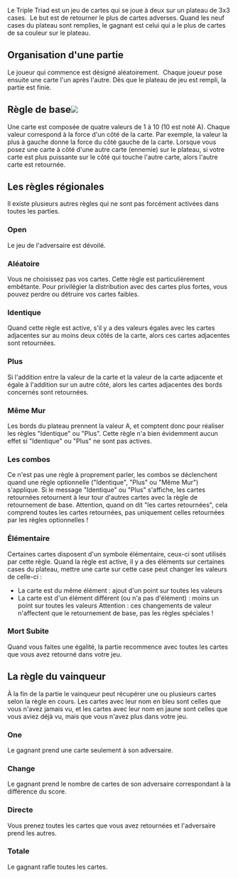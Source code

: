 Le Triple Triad est un jeu de cartes qui se joue à deux sur un plateau de 3x3 cases. 
Le but est de retourner le plus de cartes adverses.
Quand les neuf cases du plateau sont remplies, le gagnant est celui qui a le plus de cartes de sa couleur sur le plateau. 
## Organisation d'une partie
Le joueur qui commence est désigné aléatoirement. 
Chaque joueur pose ensuite une carte l'un après l'autre. Dès que le plateau de jeu est rempli, la partie est finie. 
## Règle de base![](https://lh7-rt.googleusercontent.com/docsz/AD_4nXeTPOhgTSSQrzOe-2mDSYP0PHBmzQMxZXjO167Nf85Mor1JQrEseBtz5ACktxujWLrrTDb-IWYQ2TPiLSGE5pH8uVLMqoZQwaujRUU9qDUaaTtonwplFHA9TIWhiitpN0N0cZPIkMMN_9ZHHDlMZLJxsaE?key=FN0YfYqJUyI6ozciVIDyEA)

Une carte est composée de quatre valeurs de 1 à 10 (10 est noté A). Chaque valeur correspond à la force d'un côté de la carte. Par exemple, la valeur la plus à gauche donne la force du côté gauche de la carte.
Lorsque vous posez une carte à côté d'une autre carte (ennemie) sur le plateau, si votre carte est plus puissante sur le côté qui touche l'autre carte, alors l'autre carte est retournée. 

## Les règles régionales
Il existe plusieurs autres règles qui ne sont pas forcément activées dans toutes les parties.
### Open
Le jeu de l'adversaire est dévoilé.
### Aléatoire
Vous ne choisissez pas vos cartes. Cette règle est particulièrement embêtante. Pour privilégier la distribution avec des cartes plus fortes, vous pouvez perdre ou détruire vos cartes faibles.
### Identique
Quand cette règle est active, s'il y a des valeurs égales avec les cartes adjacentes sur au moins deux côtés de la carte, alors ces cartes adjacentes sont retournées.
### Plus
Si l'addition entre la valeur de la carte et la valeur de la carte adjacente et égale à l'addition sur un autre côté, alors les cartes adjacentes des bords concernés sont retournées.
### Même Mur
Les bords du plateau prennent la valeur A, et comptent donc pour réaliser les règles "Identique" ou "Plus". Cette règle n'a bien évidemment aucun effet si "Identique" ou "Plus" ne sont pas actives.
### Les combos
Ce n'est pas une règle à proprement parler, les combos se déclenchent quand une règle optionnelle ("Identique", "Plus" ou "Même Mur") s'applique. Si le message "Identique" ou "Plus" s'affiche, les cartes retournées retournent à leur tour d'autres cartes avec la règle de retournement de base. Attention, quand on dit "les cartes retournées", cela comprend toutes les cartes retournées, pas uniquement celles retournées par les règles optionnelles !
### Élémentaire
Certaines cartes disposent d'un symbole élémentaire, ceux-ci sont utilisés par cette règle. Quand la règle est active, il y a des éléments sur certaines cases du plateau, mettre une carte sur cette case peut changer les valeurs de celle-ci :
- La carte est du même élément : ajout d'un point sur toutes les valeurs
- La carte est d'un élément différent (ou n'a pas d'élément) : moins un point sur toutes les valeurs
Attention : ces changements de valeur n'affectent que le retournement de base, pas les règles spéciales !
### Mort Subite
Quand vous faites une égalité, la partie recommence avec toutes les cartes que vous avez retourné dans votre jeu.
## La règle du vainqueur
À la fin de la partie le vainqueur peut récupérer une ou plusieurs cartes selon la règle en cours. Les cartes avec leur nom en bleu sont celles que vous n'avez jamais vu, et les cartes avec leur nom en jaune sont celles que vous aviez déjà vu, mais que vous n'avez plus dans votre jeu.
### One
Le gagnant prend une carte seulement à son adversaire.
### Change
Le gagnant prend le nombre de cartes de son adversaire correspondant à la différence du score.
### Directe
Vous prenez toutes les cartes que vous avez retournées et l'adversaire prend les autres.
### Totale
Le gagnant rafle toutes les cartes.